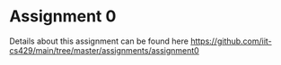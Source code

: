 # Assignment 0

Details about this assignment can be found here <https://github.com/iit-cs429/main/tree/master/assignments/assignment0>
